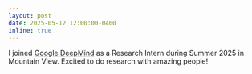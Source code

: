```yaml
---
layout: post
date: 2025-05-12 12:00:00-0400
inline: true
---
```


I joined [Google DeepMind](https://deepmind.google/) as a Research Intern during Summer 2025 in Mountain View. Excited to do research with amazing people!
